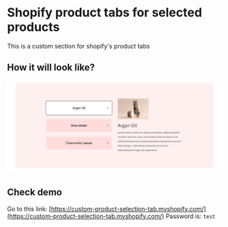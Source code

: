 # Shopify product tabs for selected products

This is a custom section for shopify's product tabs

## How it will look like?

![product tabs](/assets/test-product-tabs.png)

## Check demo

Go to this link: [https://custom-product-selection-tab.myshopify.com/](https://custom-product-selection-tab.myshopify.com/)
Password is: `test`
